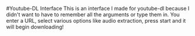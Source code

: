 #Youtube-DL Interface
This is an interface I made for youtube-dl because I didn't want to have to remember all the 
arguments or type them in. You enter a URL, select various options like audio extraction, 
press start and it will begin downloading!
